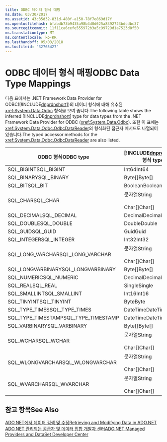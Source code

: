 ```yaml
---
title: ODBC 데이터 형식 매핑
ms.date: 03/30/2017
ms.assetid: 43c35d32-831d-480f-a150-78f7e869d17f
ms.openlocfilehash: bfabdb73b9435a98b4d0d625a8392723bdcdbc37
ms.sourcegitcommit: 11f11ca6cefe555972b3a5c99729d1a7523d8f50
ms.translationtype: MT
ms.contentlocale: ko-KR
ms.lasthandoff: 05/03/2018
ms.locfileid: "32765427"
---
```

# <a name="odbc-data-type-mappings"></a><span data-ttu-id="f3f96-102">ODBC 데이터 형식 매핑</span><span class="sxs-lookup"><span data-stu-id="f3f96-102">ODBC Data Type Mappings</span></span>
<span data-ttu-id="f3f96-103">다음 표에서는 .NET Framework Data Provider for ODBC([!INCLUDE[dnprdnshort](../../../../includes/dnprdnshort-md.md)])의 데이터 형식에 대해 유추된 <xref:System.Data.Odbc> 형식을 보여 줍니다.</span><span class="sxs-lookup"><span data-stu-id="f3f96-103">The following table shows the inferred [!INCLUDE[dnprdnshort](../../../../includes/dnprdnshort-md.md)] type for data types from the .NET Framework Data Provider for ODBC (<xref:System.Data.Odbc>).</span></span> <span data-ttu-id="f3f96-104">또한 이 표에는 <xref:System.Data.Odbc.OdbcDataReader>의 형식화된 접근자 메서드도 나열되어 있습니다.</span><span class="sxs-lookup"><span data-stu-id="f3f96-104">The typed accessor methods for the <xref:System.Data.Odbc.OdbcDataReader> are also listed.</span></span>  
  
|<span data-ttu-id="f3f96-105">ODBC 형식</span><span class="sxs-lookup"><span data-stu-id="f3f96-105">ODBC type</span></span>|[!INCLUDE[dnprdnshort](../../../../includes/dnprdnshort-md.md)]<span data-ttu-id="f3f96-106"> 형식</span><span class="sxs-lookup"><span data-stu-id="f3f96-106"> type</span></span>|[!INCLUDE[dnprdnshort](../../../../includes/dnprdnshort-md.md)]<span data-ttu-id="f3f96-107">의 형식화된 접근자</span><span class="sxs-lookup"><span data-stu-id="f3f96-107"> typed accessor</span></span>|  
|---------------|----------------------------------------------------------------------|--------------------------------------------------------------------------------|  
|<span data-ttu-id="f3f96-108">SQL_BIGINT</span><span class="sxs-lookup"><span data-stu-id="f3f96-108">SQL_BIGINT</span></span>|<span data-ttu-id="f3f96-109">Int64</span><span class="sxs-lookup"><span data-stu-id="f3f96-109">Int64</span></span>|<span data-ttu-id="f3f96-110">GetInt64()</span><span class="sxs-lookup"><span data-stu-id="f3f96-110">GetInt64()</span></span>|  
|<span data-ttu-id="f3f96-111">SQL_BINARY</span><span class="sxs-lookup"><span data-stu-id="f3f96-111">SQL_BINARY</span></span>|<span data-ttu-id="f3f96-112">Byte[]</span><span class="sxs-lookup"><span data-stu-id="f3f96-112">Byte[]</span></span>|<span data-ttu-id="f3f96-113">GetBytes()</span><span class="sxs-lookup"><span data-stu-id="f3f96-113">GetBytes()</span></span>|  
|<span data-ttu-id="f3f96-114">SQL_BIT</span><span class="sxs-lookup"><span data-stu-id="f3f96-114">SQL_BIT</span></span>|<span data-ttu-id="f3f96-115">Boolean</span><span class="sxs-lookup"><span data-stu-id="f3f96-115">Boolean</span></span>|<span data-ttu-id="f3f96-116">GetBoolean()</span><span class="sxs-lookup"><span data-stu-id="f3f96-116">GetBoolean()</span></span>|  
|<span data-ttu-id="f3f96-117">SQL_CHAR</span><span class="sxs-lookup"><span data-stu-id="f3f96-117">SQL_CHAR</span></span>|<span data-ttu-id="f3f96-118">문자열</span><span class="sxs-lookup"><span data-stu-id="f3f96-118">String</span></span><br /><br /> <span data-ttu-id="f3f96-119">Char[]</span><span class="sxs-lookup"><span data-stu-id="f3f96-119">Char[]</span></span>|<span data-ttu-id="f3f96-120">GetString()</span><span class="sxs-lookup"><span data-stu-id="f3f96-120">GetString()</span></span><br /><br /> <span data-ttu-id="f3f96-121">GetChars()</span><span class="sxs-lookup"><span data-stu-id="f3f96-121">GetChars()</span></span>|  
|<span data-ttu-id="f3f96-122">SQL_DECIMAL</span><span class="sxs-lookup"><span data-stu-id="f3f96-122">SQL_DECIMAL</span></span>|<span data-ttu-id="f3f96-123">Decimal</span><span class="sxs-lookup"><span data-stu-id="f3f96-123">Decimal</span></span>|<span data-ttu-id="f3f96-124">GetDecimal()</span><span class="sxs-lookup"><span data-stu-id="f3f96-124">GetDecimal()</span></span>|  
|<span data-ttu-id="f3f96-125">SQL_DOUBLE</span><span class="sxs-lookup"><span data-stu-id="f3f96-125">SQL_DOUBLE</span></span>|<span data-ttu-id="f3f96-126">Double</span><span class="sxs-lookup"><span data-stu-id="f3f96-126">Double</span></span>|<span data-ttu-id="f3f96-127">GetDouble()</span><span class="sxs-lookup"><span data-stu-id="f3f96-127">GetDouble()</span></span>|  
|<span data-ttu-id="f3f96-128">SQL_GUID</span><span class="sxs-lookup"><span data-stu-id="f3f96-128">SQL_GUID</span></span>|<span data-ttu-id="f3f96-129">Guid</span><span class="sxs-lookup"><span data-stu-id="f3f96-129">Guid</span></span>|<span data-ttu-id="f3f96-130">GetGuid()</span><span class="sxs-lookup"><span data-stu-id="f3f96-130">GetGuid()</span></span>|  
|<span data-ttu-id="f3f96-131">SQL_INTEGER</span><span class="sxs-lookup"><span data-stu-id="f3f96-131">SQL_INTEGER</span></span>|<span data-ttu-id="f3f96-132">Int32</span><span class="sxs-lookup"><span data-stu-id="f3f96-132">Int32</span></span>|<span data-ttu-id="f3f96-133">GetInt32()</span><span class="sxs-lookup"><span data-stu-id="f3f96-133">GetInt32()</span></span>|  
|<span data-ttu-id="f3f96-134">SQL_LONG_VARCHAR</span><span class="sxs-lookup"><span data-stu-id="f3f96-134">SQL_LONG_VARCHAR</span></span>|<span data-ttu-id="f3f96-135">문자열</span><span class="sxs-lookup"><span data-stu-id="f3f96-135">String</span></span><br /><br /> <span data-ttu-id="f3f96-136">Char[]</span><span class="sxs-lookup"><span data-stu-id="f3f96-136">Char[]</span></span>|<span data-ttu-id="f3f96-137">GetString()</span><span class="sxs-lookup"><span data-stu-id="f3f96-137">GetString()</span></span><br /><br /> <span data-ttu-id="f3f96-138">GetChars()</span><span class="sxs-lookup"><span data-stu-id="f3f96-138">GetChars()</span></span>|  
|<span data-ttu-id="f3f96-139">SQL_LONGVARBINARY</span><span class="sxs-lookup"><span data-stu-id="f3f96-139">SQL_LONGVARBINARY</span></span>|<span data-ttu-id="f3f96-140">Byte[]</span><span class="sxs-lookup"><span data-stu-id="f3f96-140">Byte[]</span></span>|<span data-ttu-id="f3f96-141">GetBytes()</span><span class="sxs-lookup"><span data-stu-id="f3f96-141">GetBytes()</span></span>|  
|<span data-ttu-id="f3f96-142">SQL_NUMERIC</span><span class="sxs-lookup"><span data-stu-id="f3f96-142">SQL_NUMERIC</span></span>|<span data-ttu-id="f3f96-143">Decimal</span><span class="sxs-lookup"><span data-stu-id="f3f96-143">Decimal</span></span>|<span data-ttu-id="f3f96-144">GetDecimal()</span><span class="sxs-lookup"><span data-stu-id="f3f96-144">GetDecimal()</span></span>|  
|<span data-ttu-id="f3f96-145">SQL_REAL</span><span class="sxs-lookup"><span data-stu-id="f3f96-145">SQL_REAL</span></span>|<span data-ttu-id="f3f96-146">Single</span><span class="sxs-lookup"><span data-stu-id="f3f96-146">Single</span></span>|<span data-ttu-id="f3f96-147">GetFloat()</span><span class="sxs-lookup"><span data-stu-id="f3f96-147">GetFloat()</span></span>|  
|<span data-ttu-id="f3f96-148">SQL_SMALLINT</span><span class="sxs-lookup"><span data-stu-id="f3f96-148">SQL_SMALLINT</span></span>|<span data-ttu-id="f3f96-149">Int16</span><span class="sxs-lookup"><span data-stu-id="f3f96-149">Int16</span></span>|<span data-ttu-id="f3f96-150">GetInt16()</span><span class="sxs-lookup"><span data-stu-id="f3f96-150">GetInt16()</span></span>|  
|<span data-ttu-id="f3f96-151">SQL_TINYINT</span><span class="sxs-lookup"><span data-stu-id="f3f96-151">SQL_TINYINT</span></span>|<span data-ttu-id="f3f96-152">Byte</span><span class="sxs-lookup"><span data-stu-id="f3f96-152">Byte</span></span>|<span data-ttu-id="f3f96-153">GetByte()</span><span class="sxs-lookup"><span data-stu-id="f3f96-153">GetByte()</span></span>|  
|<span data-ttu-id="f3f96-154">SQL_TYPE_TIMES</span><span class="sxs-lookup"><span data-stu-id="f3f96-154">SQL_TYPE_TIMES</span></span>|<span data-ttu-id="f3f96-155">DateTime</span><span class="sxs-lookup"><span data-stu-id="f3f96-155">DateTime</span></span>|<span data-ttu-id="f3f96-156">GetDateTime()</span><span class="sxs-lookup"><span data-stu-id="f3f96-156">GetDateTime()</span></span>|  
|<span data-ttu-id="f3f96-157">SQL_TYPE_TIMESTAMP</span><span class="sxs-lookup"><span data-stu-id="f3f96-157">SQL_TYPE_TIMESTAMP</span></span>|<span data-ttu-id="f3f96-158">DateTime</span><span class="sxs-lookup"><span data-stu-id="f3f96-158">DateTime</span></span>|<span data-ttu-id="f3f96-159">GetDateTime()</span><span class="sxs-lookup"><span data-stu-id="f3f96-159">GetDateTime()</span></span>|  
|<span data-ttu-id="f3f96-160">SQL_VARBINARY</span><span class="sxs-lookup"><span data-stu-id="f3f96-160">SQL_VARBINARY</span></span>|<span data-ttu-id="f3f96-161">Byte[]</span><span class="sxs-lookup"><span data-stu-id="f3f96-161">Byte[]</span></span>|<span data-ttu-id="f3f96-162">GetBytes()</span><span class="sxs-lookup"><span data-stu-id="f3f96-162">GetBytes()</span></span>|  
|<span data-ttu-id="f3f96-163">SQL_WCHAR</span><span class="sxs-lookup"><span data-stu-id="f3f96-163">SQL_WCHAR</span></span>|<span data-ttu-id="f3f96-164">문자열</span><span class="sxs-lookup"><span data-stu-id="f3f96-164">String</span></span><br /><br /> <span data-ttu-id="f3f96-165">Char[]</span><span class="sxs-lookup"><span data-stu-id="f3f96-165">Char[]</span></span>|<span data-ttu-id="f3f96-166">GetString()</span><span class="sxs-lookup"><span data-stu-id="f3f96-166">GetString()</span></span><br /><br /> <span data-ttu-id="f3f96-167">GetChars()</span><span class="sxs-lookup"><span data-stu-id="f3f96-167">GetChars()</span></span>|  
|<span data-ttu-id="f3f96-168">SQL_WLONGVARCHAR</span><span class="sxs-lookup"><span data-stu-id="f3f96-168">SQL_WLONGVARCHAR</span></span>|<span data-ttu-id="f3f96-169">문자열</span><span class="sxs-lookup"><span data-stu-id="f3f96-169">String</span></span><br /><br /> <span data-ttu-id="f3f96-170">Char[]</span><span class="sxs-lookup"><span data-stu-id="f3f96-170">Char[]</span></span>|<span data-ttu-id="f3f96-171">GetString()</span><span class="sxs-lookup"><span data-stu-id="f3f96-171">GetString()</span></span><br /><br /> <span data-ttu-id="f3f96-172">GetChars()</span><span class="sxs-lookup"><span data-stu-id="f3f96-172">GetChars()</span></span>|  
|<span data-ttu-id="f3f96-173">SQL_WVARCHAR</span><span class="sxs-lookup"><span data-stu-id="f3f96-173">SQL_WVARCHAR</span></span>|<span data-ttu-id="f3f96-174">문자열</span><span class="sxs-lookup"><span data-stu-id="f3f96-174">String</span></span><br /><br /> <span data-ttu-id="f3f96-175">Char[]</span><span class="sxs-lookup"><span data-stu-id="f3f96-175">Char[]</span></span>|<span data-ttu-id="f3f96-176">GetString()</span><span class="sxs-lookup"><span data-stu-id="f3f96-176">GetString()</span></span><br /><br /> <span data-ttu-id="f3f96-177">GetChars()</span><span class="sxs-lookup"><span data-stu-id="f3f96-177">GetChars()</span></span>|  
  
## <a name="see-also"></a><span data-ttu-id="f3f96-178">참고 항목</span><span class="sxs-lookup"><span data-stu-id="f3f96-178">See Also</span></span>  
 [<span data-ttu-id="f3f96-179">ADO.NET에서 데이터 검색 및 수정</span><span class="sxs-lookup"><span data-stu-id="f3f96-179">Retrieving and Modifying Data in ADO.NET</span></span>](../../../../docs/framework/data/adonet/retrieving-and-modifying-data.md)  
 [<span data-ttu-id="f3f96-180">ADO.NET 관리되는 공급자 및 데이터 집합 개발자 센터</span><span class="sxs-lookup"><span data-stu-id="f3f96-180">ADO.NET Managed Providers and DataSet Developer Center</span></span>](http://go.microsoft.com/fwlink/?LinkId=217917)
